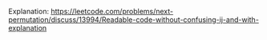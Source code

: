Explanation: https://leetcode.com/problems/next-permutation/discuss/13994/Readable-code-without-confusing-ij-and-with-explanation